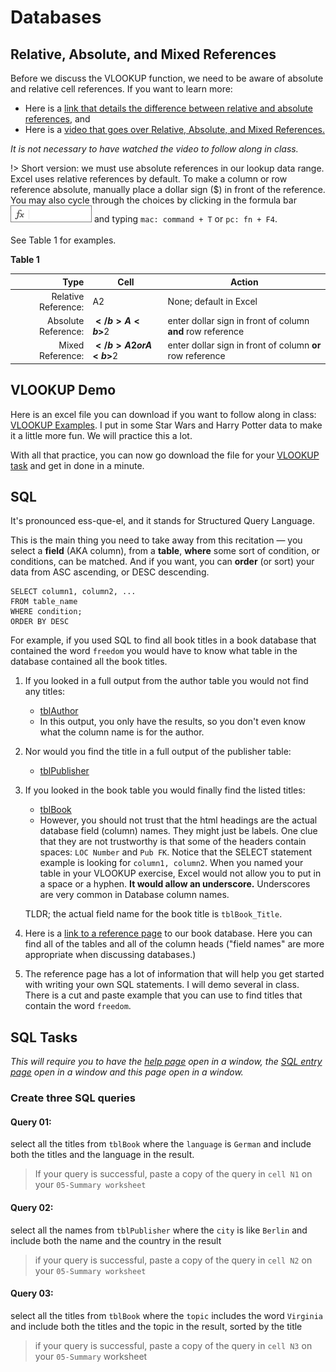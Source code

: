 # Databases

## Relative, Absolute, and Mixed References

Before we discuss the VLOOKUP function, we need to be aware of absolute and relative cell references. If you want to learn more:

* Here is a [link that details the difference between relative and absolute references](https://support.microsoft.com/en-us/office/switch-between-relative-and-absolute-references-981f5871-7864-42cc-b3f0-41ffa10cc6fc), and
* Here is a [video that goes over Relative, Absolute, and Mixed References.](https://www.youtube.com/watch?v=FRu48zy-Djk)

*It is not necessary to have watched the video to follow along in class.*

!> Short version: we must use absolute references in our lookup data range. Excel uses relative references by default. To make a column or row reference absolute, manually place a dollar sign ($) in front of the reference. You may also cycle through the choices by clicking in the formula bar ![formula bar](images/formula-bar.png) and typing ```mac: command + T``` or ```pc: fn + F4```.  
<br>See Table 1 for examples.

**Table 1**

Type | Cell | Action
---:|---|---
Relative Reference: | A2  | None; default in Excel
Absolute Reference: | <b>$</b>A<b>$</b>2 |  enter dollar sign in front of column <b>and</b> row reference
Mixed Reference: | <b>$</b>A2 or A<b>$</b>2 | enter dollar sign in front of column <b>or</b> row reference



## VLOOKUP Demo

Here is an excel file you can download if you want to follow along in class: [VLOOKUP Examples](https://github.com/ljonesdesign/161-recitations/raw/master/docs/files/jones-vlookup-examples-v2.xlsx). I put in some Star Wars and Harry Potter data to make it a little more fun. We will practice this a lot.

With all that practice, you can now go download the file for your [VLOOKUP task](https://github.com/ljonesdesign/161-recitations/raw/master/docs/files/spreadsheets.vlookup-example.xlsx) and get in done in a minute.

## SQL

It's pronounced ess-que-el, and it stands for Structured Query Language.

This is the main thing you need to take away from this recitation &mdash; you select a **field** (AKA column), from a **table**, **where** some sort of condition, or conditions, can be matched. And if you want, you can **order** (or sort) your data from ASC ascending, or DESC descending.


```
SELECT column1, column2, ...
FROM table_name
WHERE condition;
ORDER BY DESC
```


For example, if you used SQL to find all book titles in a book database that contained the word `freedom` you would have to know what table in the database contained all the book titles.

1. If you looked in a full output from the author table you would not find any titles:

    * [tblAuthor](https://trianglewebs.com/book-database/tblAuthor.php)
    * In this output, you only have the results, so you don't even know what the column name is for the author.

2. Nor would you find the title in a full output of the publisher table:

    * [tblPublisher](https://trianglewebs.com/book-database/tblPublisher.php)

3. If you looked in the book table you would finally find the listed titles:

    * [tblBook](https://trianglewebs.com/book-database/tblBook.php)
    * However, you should not trust that the html headings are the actual database field (column) names. They might just be labels. One clue that they are not
    trustworthy is that some of the headers contain spaces: ```LOC Number``` and ```Pub FK```. Notice that the SELECT statement example
    is looking for ```column1, column2```. When you named your table in your VLOOKUP exercise, Excel would not allow you to put in a space or a hyphen. **It would allow an underscore.** Underscores are very common in Database column names.

    TLDR; the actual field name for the book title is ```tblBook_Title```.

4. Here is a [link to a reference page](https://trianglewebs.com/book-database/index.php) to our book database. Here you can find all of the tables and all of the column heads ("field names" are more appropriate when discussing databases.)

5. The reference page has a lot of information that will help you get started with writing your own SQL statements. I will demo several in class. There is a cut and paste example that you can use to find titles that contain the word `freedom`.

## SQL Tasks

*This will require you to have the [help page](https://trianglewebs.com/book-database/index.php) open in a window, the [SQL entry page](https://trianglewebs.com/book-database/sql-entry.php) open in a window and this page open in a window.*

### Create three SQL queries

#### Query 01:
select all the titles from ```tblBook``` where the ```language``` is ```German``` and include both the titles and the language in the result.

>If your query is successful, paste a copy of the query in ```cell N1``` on your ```05-Summary worksheet```

#### Query 02:
select all the names from ```tblPublisher``` where the ```city``` is like ```Berlin``` and include both the name and the country in the result

>if your query is successful, paste a copy of the query in ```cell N2``` on your ```05-Summary worksheet```

#### Query 03:
select all the titles from ```tblBook``` where the ```topic``` includes the word ```Virginia``` and include both the titles and the topic in the result, sorted by the title

>if your query is successful, paste a copy of the query in ```cell N3``` on your ```05-Summary``` worksheet

